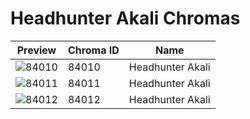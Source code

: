 # Headhunter Akali Chromas



| Preview | Chroma ID | Name |
|---------|-----------|------|
| ![84010](https://raw.communitydragon.org/latest/plugins/rcp-be-lol-game-data/global/default/v1/champion-chroma-images/84/84010.png) | 84010 | Headhunter Akali |
| ![84011](https://raw.communitydragon.org/latest/plugins/rcp-be-lol-game-data/global/default/v1/champion-chroma-images/84/84011.png) | 84011 | Headhunter Akali |
| ![84012](https://raw.communitydragon.org/latest/plugins/rcp-be-lol-game-data/global/default/v1/champion-chroma-images/84/84012.png) | 84012 | Headhunter Akali |